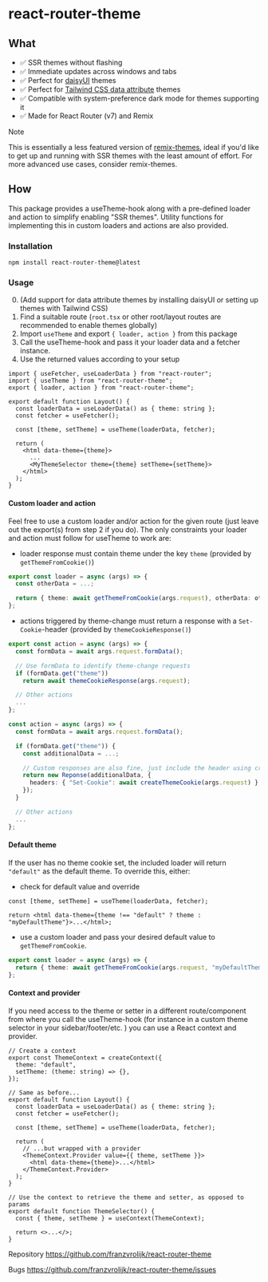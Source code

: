 # react-router-theme

## What

- ✅ SSR themes without flashing
- ✅ Immediate updates across windows and tabs
- ✅ Perfect for [daisyUI](https://daisyui.com/) themes
- ✅ Perfect for [Tailwind CSS data attribute](https://tailwindcss.com/docs/dark-mode#using-a-data-attribute) themes
- ✅ Compatible with system-preference dark mode for themes supporting it
- ✅ Made for React Router (v7) and Remix

> [!NOTE]
> This is essentially a less featured version of [remix-themes](https://www.npmjs.com/package/remix-themes), ideal if you'd like to get up and running with SSR themes with the least amount of effort. For more advanced use cases, consider remix-themes.

## How

This package provides a useTheme-hook along with a pre-defined loader and action to simplify enabling "SSR themes". Utility functions for implementing this in custom loaders and actions are also provided.

### Installation

`npm install react-router-theme@latest`

### Usage

0. (Add support for data attribute themes by installing daisyUI or setting up themes with Tailwind CSS)
1. Find a suitable route (`root.tsx` or other root/layout routes are recommended to enable themes globally)
2. Import `useTheme` and export `{ loader, action }` from this package
3. Call the useTheme-hook and pass it your loader data and a fetcher instance.
4. Use the returned values according to your setup

```tsx
import { useFetcher, useLoaderData } from "react-router";
import { useTheme } from "react-router-theme";
export { loader, action } from "react-router-theme";

export default function Layout() {
  const loaderData = useLoaderData() as { theme: string };
  const fetcher = useFetcher();

  const [theme, setTheme] = useTheme(loaderData, fetcher);

  return (
    <html data-theme={theme}>
      ...
      <MyThemeSelector theme={theme} setTheme={setTheme}>
    </html>
  );
}
```

#### Custom loader and action

Feel free to use a custom loader and/or action for the given route (just leave out the export(s) from step 2 if you do).
The only constraints your loader and action must follow for useTheme to work are:

- loader response must contain theme under the key `theme` (provided by `getThemeFromCookie()`)

```ts
export const loader = async (args) => {
  const otherData = ...;

  return { theme: await getThemeFromCookie(args.request), otherData: otherData };
};
```

- actions triggered by theme-change must return a response with a `Set-Cookie`-header (provided by `themeCookieResponse()`)

```ts
export const action = async (args) => {
  const formData = await args.request.formData();

  // Use formData to identify theme-change requests
  if (formData.get("theme"))
    return await themeCookieResponse(args.request);

  // Other actions
  ...
};
```

```ts
const action = async (args) => {
  const formData = await args.request.formData();

  if (formData.get("theme")) {
    const additionalData = ...;

    // Custom responses are also fine, just include the header using createThemeCookie
    return new Reponse(additionalData, {
      headers: { "Set-Cookie": await createThemeCookie(args.request) },
    });
  }

  // Other actions
  ...
};
```

#### Default theme

If the user has no theme cookie set, the included loader will return `"default"` as the default theme. To override this, either:

- check for default value and override

```tsx
const [theme, setTheme] = useTheme(loaderData, fetcher);

return <html data-theme={theme !== "default" ? theme : "myDefaultTheme"}>...</html>;
```

- use a custom loader and pass your desired default value to `getThemeFromCookie`.

```ts
export const loader = async (args) => {
  return { theme: await getThemeFromCookie(args.request, "myDefaultTheme") };
};
```

#### Context and provider

If you need access to the theme or setter in a different route/component from where you call the useTheme-hook (for instance in a custom theme selector in your sidebar/footer/etc. ) you can use a React context and provider.

```tsx
// Create a context
export const ThemeContext = createContext({
  theme: "default",
  setTheme: (theme: string) => {},
});
```

```tsx
// Same as before...
export default function Layout() {
  const loaderData = useLoaderData() as { theme: string };
  const fetcher = useFetcher();

  const [theme, setTheme] = useTheme(loaderData, fetcher);

  return (
    // ...but wrapped with a provider
    <ThemeContext.Provider value={{ theme, setTheme }}>
      <html data-theme={theme}>...</html>
    </ThemeContext.Provider>
  );
}
```

```tsx
// Use the context to retrieve the theme and setter, as opposed to params
export default function ThemeSelector() {
  const { theme, setTheme } = useContext(ThemeContext);

  return <>...</>;
}
```

Repository
https://github.com/franzvrolijk/react-router-theme

Bugs
https://github.com/franzvrolijk/react-router-theme/issues
